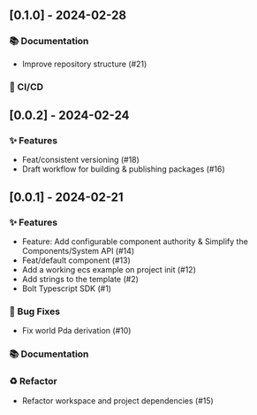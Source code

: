 
## [0.1.0] - 2024-02-28

### 📚 Documentation
 - Improve repository structure (#21)

### 👷 CI/CD

## [0.0.2] - 2024-02-24

### ✨️ Features
 - Feat/consistent versioning (#18)
 - Draft workflow for building & publishing packages (#16)

## [0.0.1] - 2024-02-21

### ✨️ Features
 - Feature: Add configurable component authority & Simplify the Components/System API (#14)
 - Feat/default component (#13)
 - Add a working ecs example on project init (#12)
 - Add strings to the template (#2)
 - Bolt Typescript SDK (#1)


### 🐛 Bug Fixes
 - Fix world Pda derivation (#10)

### 📚 Documentation

### ♻️ Refactor
 - Refactor workspace and project dependencies (#15)
